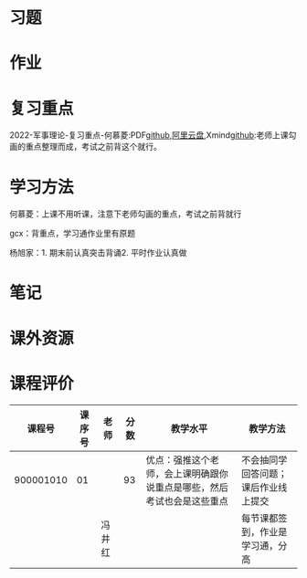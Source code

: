 # 习题

# 作业

# 复习重点

2022-军事理论-复习重点-何慕菱:PDF[github](https://github.com/SCUBioGuide/SCU-Biology-Guide/tree/main/大一上/军事理论/复习重点/2022-军事理论-复习重点-何慕菱.pdf),[阿里云盘](https://www.aliyundrive.com/s/P5XofsvSBkz),Xmind[github](https://github.com/SCUBioGuide/SCU-Biology-Guide/blob/main/大一上/军事理论/复习重点/2022-军事理论-复习重点-何慕菱.xmind):老师上课勾画的重点整理而成，考试之前背这个就行。

# 学习方法

何慕菱：上课不用听课，注意下老师勾画的重点，考试之前背就行

gcx：背重点，学习通作业里有原题

杨旭家：1. 期末前认真突击背诵2. 平时作业认真做

# 笔记

# 课外资源

# 课程评价

| 课程号 | 课序号 | 老师 | 分数 | 教学水平 | 教学方法 |
|-------|-------|-----|---------|---------|-------|
| 900001010 | 01 |  | 93	 | 优点：强推这个老师，会上课明确跟你说重点是哪些，然后考试也会是这些重点 | 不会抽同学回答问题；课后作业线上提交 |
|  |  | 冯井红 | 	|  | 每节课都签到，作业是学习通，分高 |
